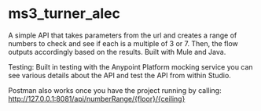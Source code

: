 # ms3_turner_alec
A simple API that takes parameters from the url and creates a range of numbers to check and see if each is a multiple of 3 or 7. 
Then, the flow outputs accordingly based on the results. Built with Mule and Java.

Testing:
Built in testing with the Anypoint Platform mocking service you can see various details about the API and test the API from within Studio.

Postman also works once you have the project running by calling: http://127.0.0.1:8081/api/numberRange/{floor}/{ceiling}

